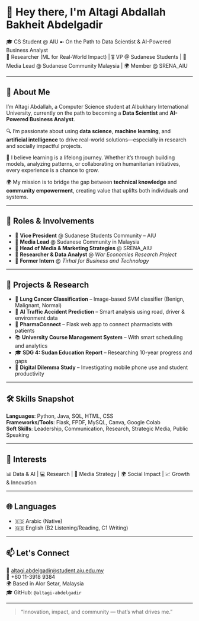 # 👋 Hey there, I'm Altagi Abdallah Bakheit Abdelgadir

🎓 CS Student @ AIU ➼ On the Path to Data Scientist & AI-Powered Business Analyst  
🔬 Researcher (ML for Real-World Impact) | 🎖️ VP @ Sudanese Students | 🎯 Media Lead @ Sudanese Community Malaysia | 🌍 Member @ SRENA_AIU  

---

## 🌟 About Me

I’m Altagi Abdallah, a Computer Science student at Albukhary International University, currently on the path to becoming a **Data Scientist** and **AI-Powered Business Analyst**.

🔍 I’m passionate about using **data science**, **machine learning**, and **artificial intelligence** to drive real-world solutions—especially in research and socially impactful projects.

🧠 I believe learning is a lifelong journey. Whether it’s through building models, analyzing patterns, or collaborating on humanitarian initiatives, every experience is a chance to grow.

🌍 My mission is to bridge the gap between **technical knowledge** and **community empowerment**, creating value that uplifts both individuals and systems.

---

## 💼 Roles & Involvements

- 🔷 **Vice President** @ Sudanese Students Community – AIU  
- 🔷 **Media Lead** @ Sudanese Community in Malaysia  
- 🔷 **Head of Media & Marketing Strategies** @ SRENA_AIU  
- 🔷 **Researcher & Data Analyst** @ *War Economies Research Project*  
- 🔷 **Former Intern** @ *Tirhal for Business and Technology*  

---

## 🚀 Projects & Research

- 🧬 **Lung Cancer Classification** – Image-based SVM classifier (Benign, Malignant, Normal)
- 🚧 **AI Traffic Accident Prediction** – Smart analysis using road, driver & environment data
- 💊 **PharmaConnect** – Flask web app to connect pharmacists with patients
- 📚 **University Course Management System** – With smart scheduling and analytics
- 🎓 **SDG 4: Sudan Education Report** – Researching 10-year progress and gaps
- 📱 **Digital Dilemma Study** – Investigating mobile phone use and student productivity

---

## 🛠️ Skills Snapshot

**Languages**: Python, Java, SQL, HTML, CSS  
**Frameworks/Tools**: Flask, FPDF, MySQL, Canva, Google Colab  
**Soft Skills**: Leadership, Communication, Research, Strategic Media, Public Speaking  

---

## 📌 Interests

📊 Data & AI | 💻 Research | 🎨 Media Strategy | 🌍 Social Impact | 📈 Growth & Innovation  

---

## 🌐 Languages

- 🇸🇩 Arabic (Native)  
- 🇬🇧 English (B2 Listening/Reading, C1 Writing)

---

## 📫 Let's Connect

📧 altagi.abdelgadir@student.aiu.edu.my  
📱 +60 11-3918 9384  
🌍 Based in Alor Setar, Malaysia  
🎓 GitHub: `@altagi-abdelgadir`

---

> “Innovation, impact, and community — that’s what drives me.”

